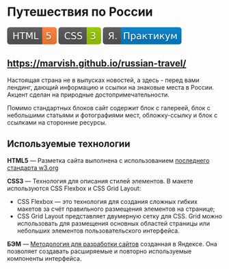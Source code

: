 # Путешествия по России
![HTML5](./images/readme-icons/HTML-5-orange.svg) ![CSS3](./images/readme-icons/CSS-3-green.svg) ![Я.Практикум](./images/readme-icons/Я.-Практикум-blue.svg)

https://marvish.github.io/russian-travel/
------
Настоящая страна не в выпусках новостей, а здесь - перед вами лендинг, дающий информацию и ссылки на знаковые места в России. Акцент сделан на природные достопримечательности.

Помимо стандартных блоков сайт содержит блок с галереей, блок с небольшими статьями и фотографиями мест, обложку-ссылку и блок с ссылками на сторонние ресурсы.

## Используемые технологии
**HTML5** — Разметка сайта выполнена с использованием [последнего стандарта w3.org](https://www.w3.org/standards/webdesign/htmlcss)

**CSS3** — Технология для описания стилей элементов. В макете используются CSS Flexbox и CSS Grid Layout:
  * CSS Flexbox — это технология для создания сложных гибких макетов за счёт правильного размещения элементов на странице;
  * CSS Grid Layout представляет двумерную сетку для CSS. Grid можно использовать для размещения основных областей страницы или небольших элементов пользовательского интерфейса.

**БЭМ** — [Методология для разработки сайтов](https://bem.info/methodology/) созданная в Яндексе. Она позволяет создавать расширяемые и повторно используемые компоненты интерфейса.


